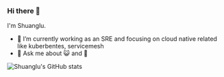 ### Hi there 👋

I'm Shuanglu. 

- 🔭 I’m currently working as an SRE and focusing on cloud native related like kuberbentes, servicemesh 
- 💬 Ask me about :smiley_cat: and :dog: 


![Shuanglu's GitHub stats](https://github-readme-stats.vercel.app/api?username=Shuanglu&count_private=true&show_icons=true)
